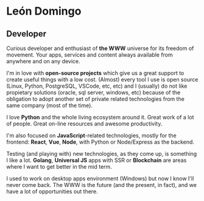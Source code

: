 <!---
leon-domingo/leon-domingo is a ✨ special ✨ repository because its `README.md` (this file) appears on your GitHub profile.
You can click the Preview link to take a look at your changes.
--->

# León Domingo
## Developer

Curious developer and enthusiast of **the WWW** universe for its freedom of movement. Your apps, services and content always available from anywhere and on any device.

I'm in love with **open-source projects** which give us a great support to create useful things with a low cost. (Almost) every tool I use is open source (Linux, Python, PostgreSQL, VSCode, etc, etc) and I (usually) do not like propietary solutions (oracle, sql server, windows, etc) because of the obligation to adopt another set of private related technologies from the same company (most of the time).

I love **Python** and the whole living ecosystem around it. Great work of a lot of people. Great on-line resources and awesome productivity.

I'm also focused on **JavaScript**-related technologies, mostly for the frontend: **React**, **Vue**, **Node**, with Python or Node/Express as the backend.

Testing (and playing with) new technologies, as they come up, is something I like a lot. **Golang**, **Universal JS** apps with SSR or **Blockchain** are areas where I want to get better in the mid term.

I used to work on desktop apps environment (Windows) but now I know I'll never come back. The WWW is the future (and the present, in fact), and we have a lot of opportunities out there.
